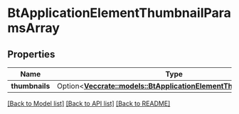 # BtApplicationElementThumbnailParamsArray

## Properties

Name | Type | Description | Notes
------------ | ------------- | ------------- | -------------
**thumbnails** | Option<[**Vec<crate::models::BtApplicationElementThumbnailParams>**](BTApplicationElementThumbnailParams.md)> |  | [optional]

[[Back to Model list]](../README.md#documentation-for-models) [[Back to API list]](../README.md#documentation-for-api-endpoints) [[Back to README]](../README.md)


